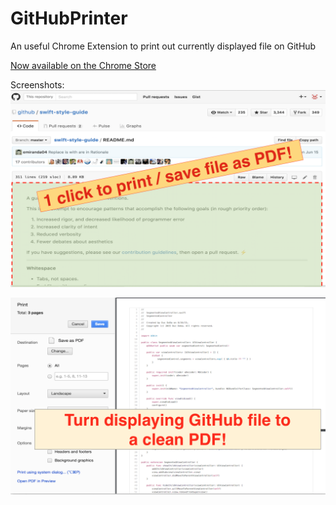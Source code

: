 # GitHubPrinter
An useful Chrome Extension to print out currently displayed file on GitHub

[Now available on the Chrome Store](https://chrome.google.com/webstore/detail/github-printer/gkfcbphecmdiklloeebijingkjcakpgh)

Screenshots:
![Screenshot 1](images/screenshot1.png)

![Screenshot 1](images/screenshot2.png)
